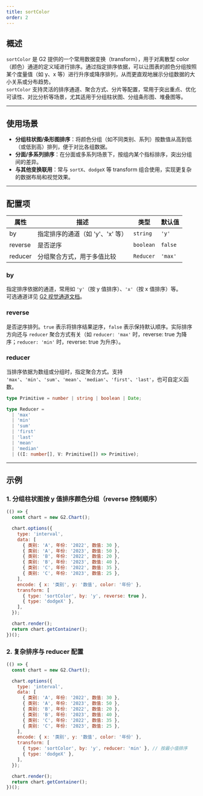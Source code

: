 ```yaml
---
title: sortColor
order: 2
---
```


## 概述

`sortColor` 是 G2 提供的一个常用数据变换（transform），用于对离散型 color（颜色）通道的定义域进行排序。通过指定排序依据，可以让图表的颜色分组按照某个度量值（如 y、x 等）进行升序或降序排列，从而更直观地展示分组数据的大小关系或分布趋势。  
`sortColor` 支持灵活的排序通道、聚合方式、分片等配置，常用于突出重点、优化可读性、对比分析等场景，尤其适用于分组柱状图、分组条形图、堆叠图等。

---

## 使用场景

- **分组柱状图/条形图排序**：将颜色分组（如不同类别、系列）按数值从高到低（或低到高）排列，便于对比各组数据。
- **分面/多系列排序**：在分面或多系列场景下，按组内某个指标排序，突出分组间的差异。
- **与其他变换联用**：常与 `sortX`、`dodgeX` 等 transform 组合使用，实现更复杂的数据布局和视觉效果。

---

## 配置项

| 属性    | 描述                                                   | 类型                         | 默认值  |
| ------- | ------------------------------------------------------ | ---------------------------- | ------- |
| by      | 指定排序的通道（如 'y'、'x' 等）                       | `string`                     | `'y'`   |
| reverse | 是否逆序                                               | `boolean`                    | `false` |
| reducer | 分组聚合方式，用于多值比较                             | `Reducer`                    | `'max'` |

### by

指定排序依据的通道，常用如 `'y'`（按 y 值排序）、`'x'`（按 x 值排序）等。  
可选通道详见 [G2 视觉通道文档](/manual/core/encode)。

### reverse

是否逆序排列。`true` 表示将排序结果逆序，`false` 表示保持默认顺序。实际排序方向还与 `reducer` 聚合方式有关（如 `reducer: 'max'` 时，reverse: true 为降序；`reducer: 'min'` 时，reverse: true 为升序）。


### reducer

当排序依据为数组或分组时，指定聚合方式。支持 `'max'`、`'min'`、`'sum'`、`'mean'`、`'median'`、`'first'`、`'last'`，也可自定义函数。

```ts
type Primitive = number | string | boolean | Date;

type Reducer =
  | 'max'
  | 'min'
  | 'sum'
  | 'first'
  | 'last'
  | 'mean'
  | 'median'
  | ((I: number[], V: Primitive[]) => Primitive);
```

---

## 示例

### 1. 分组柱状图按 y 值排序颜色分组（reverse 控制顺序）

```js | ob
(() => {
  const chart = new G2.Chart();

  chart.options({
    type: 'interval',
    data: [
      { 类别: 'A', 年份: '2022', 数值: 30 },
      { 类别: 'A', 年份: '2023', 数值: 50 },
      { 类别: 'B', 年份: '2022', 数值: 20 },
      { 类别: 'B', 年份: '2023', 数值: 40 },
      { 类别: 'C', 年份: '2022', 数值: 35 },
      { 类别: 'C', 年份: '2023', 数值: 25 },
    ],
    encode: { x: '类别', y: '数值', color: '年份' },
    transform: [
      { type: 'sortColor', by: 'y', reverse: true },
      { type: 'dodgeX' },
    ],
  });

  chart.render();
  return chart.getContainer();
})();
```

### 2. 复杂排序与 reducer 配置

```js | ob
(() => {
  const chart = new G2.Chart();

  chart.options({
    type: 'interval',
    data: [
      { 类别: 'A', 年份: '2022', 数值: 30 },
      { 类别: 'A', 年份: '2023', 数值: 50 },
      { 类别: 'B', 年份: '2022', 数值: 20 },
      { 类别: 'B', 年份: '2023', 数值: 40 },
      { 类别: 'C', 年份: '2022', 数值: 35 },
      { 类别: 'C', 年份: '2023', 数值: 25 },
    ],
    encode: { x: '类别', y: '数值', color: '年份' },
    transform: [
      { type: 'sortColor', by: 'y', reducer: 'min' }, // 按最小值排序
      { type: 'dodgeX' },
    ],
  });

  chart.render();
  return chart.getContainer();
})();
```